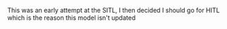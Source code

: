 This was an early attempt at the SITL, I then decided I should go for HITL which is the reason this model isn't updated
